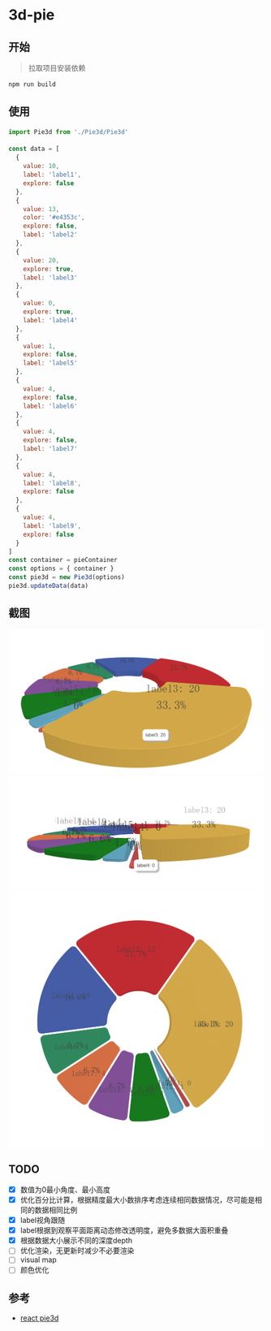 # 3d-pie

## 开始
> 拉取项目安装依赖
```bash
npm run build
```

## 使用
```js
import Pie3d from './Pie3d/Pie3d'

const data = [
  {
    value: 10,
    label: 'label1',
    explore: false
  },
  {
    value: 13,
    color: '#e4353c',
    explore: false,
    label: 'label2'
  },
  {
    value: 20,
    explore: true,
    label: 'label3'
  },
  {
    value: 0,
    explore: true,
    label: 'label4'
  },
  {
    value: 1,
    explore: false,
    label: 'label5'
  },
  {
    value: 4,
    explore: false,
    label: 'label6'
  },
  {
    value: 4,
    explore: false,
    label: 'label7'
  },
  {
    value: 4,
    label: 'label8',
    explore: false
  },
  {
    value: 4,
    label: 'label9',
    explore: false
  }
]
const container = pieContainer
const options = { container }
const pie3d = new Pie3d(options)
pie3d.updateData(data)
```

## 截图
![](assets/images/pie_1.png)
![](assets/images/pie_2.png)
![](assets/images/pie_3.png)

## TODO
- [x] 数值为0最小角度、最小高度
- [x] 优化百分比计算，根据精度最大小数排序考虑连续相同数据情况，尽可能是相同的数据相同比例
- [x] label视角跟随
- [x] label根据到观察平面距离动态修改透明度，避免多数据大面积重叠
- [x] 根据数据大小展示不同的深度depth
- [ ] 优化渲染，无更新时减少不必要渲染
- [ ] visual map
- [ ] 颜色优化

## 参考

* [react pie3d](https://github.com/pbeshai/3dpie)

<!-- ## License -->

<!-- [MIT](LICENSE). -->

